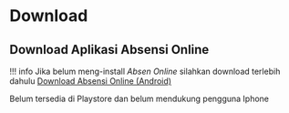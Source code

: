# Download
## Download Aplikasi Absensi Online
!!! info
    Jika belum meng-install *Absen Online* silahkan download terlebih dahulu
    <!--a href="https://mobileabsensi.pasamanbaratkab.go.id/apk" target="_blank" class="md-button">Download Absensi Online (Android)</a -->
     <a href="https://bit.ly/absensipasbar" target="_blank" class="md-button">Download Absensi Online (Android)</a>
     <p>Belum tersedia di Playstore dan belum mendukung pengguna Iphone</p>
    